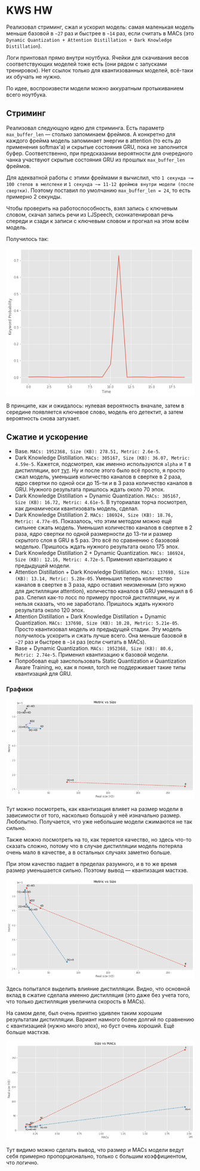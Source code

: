 # KWS HW

Реализовал стриминг, сжал и ускорил модель: самая маленькая модель меньше базовой в `~27` раз и быстрее в `~14` раз, если считать в MACs
(это `Dynamic Quantization + Attention Distillation + Dark Knowledge Distillation`).

Логи принтовал прямо внутри ноутбука. Ячейки для скачивания весов соответствующих моделей тоже есть (они рядом с запусками тренировок). Нет ссылок только для квантизованных моделей, всё-таки их обучать не нужно.

По идее, воспроизвести модели можно аккуратным протыкиванием всего ноутбука.

## Стриминг

Реализовал следующую идею для стриминга. Есть параметр `max_buffer_len` — столько запоминаем фреймов. А конкретно для каждого фрейма модель
запоминает энергии в attention (то есть до применения softmax'а) и скрытые состояния GRU, пока не заполнится буфер. Соответственно,
при предсказании вероятности для очередного чанка участвуют скрытые состояния GRU из прошлых `max_buffer_len` фреймов.

Для адекватной работы с этими фреймами я вычислил, что `1 секунда ~= 100 степов в мелспеке` и `1 секунда ~= 11-12 фреймов внутри модели (после свертки)`.
Поэтому поставил по умолчанию `max_buffer_len = 24`, то есть примерно 2 секунды.

Чтобы проверить на работоспособность, взял запись с ключевым словом, скачал запись речи из LJSpeech, сконкатенировал речь спереди и сзади к записи с ключевым словом
и прогнал на этом всём модель.

Получилось так:

![Streaming](https://github.com/erasedwalt/kws-hw/blob/main/pictures/streaming.png)

В принципе, как и ожидалось: нулевая вероятность вначале, затем в середине появляется ключевое слово, модель его детектит, а затем вероятность снова затухает.

## Сжатие и ускорение

- Base. `MACs: 1952368, Size (KB): 278.51, Metric: 2.6e-5`.
- Dark Knowledge Distillation. `MACs: 305167, Size (KB): 36.07, Metric: 4.59e-5`. Кажется, подсмотрел, как именно используются `alpha` и `T` в дистилляции, вот [тут](https://github.com/peterliht/knowledge-distillation-pytorch/tree/master). Ну и после этого было всё просто, я просто сжал модель, уменьшив количество каналов в свертке в 2 раза, ядро свертки по одной оси до 15-ти и в 3 раза количество каналов в GRU. Нужного результата пришлось ждать около 70 эпох.
- Dark Knowledge Distillation + Dynamic Quantization. `MACs: 305167, Size (KB): 16.72, Metric: 4.61e-5`. В туториалах торча посмотрел, как динамически квантизовать модель, сделал.
- Dark Knowledge Distillation 2. `MACs: 186924, Size (KB): 18.76, Metric: 4.77e-05`. Показалось, что этим методом можно ещё сильнее сжать модель. Уменьшил количество каналов в свертке в 2 раза, ядро свертки по одной размерности до 13-ти и размер скрытого слоя в GRU в 5 раз. Это всё по сравнению с базововй моделью. Пришлось ждать нужного результата около 175 эпох.
- Dark Knowledge Distillation 2 + Dynamic Quantization. `MACs: 186924, Size (KB): 12.16, Metric: 4.72e-5`. Применил квантизацию к предыдущей модели.
- Attention Distillation + Dark Knowledge Distillation. `MACs: 137698, Size (KB): 13.14, Metric: 5.28e-05`. Уменьшил теперь количество каналов в свертке в 3 раза, ядро оставил неизменным (это нужно для дистилляции attention), количество каналов в GRU уменьшил в 6 раз. Слепил как-то лосс по примеру простой дистилляции, ну и нельзя сказать, что не заработало. Пришлось ждать нужного результата около 120 эпох.
- Attention Distillation + Dark Knowledge Distillation + Dynamic Quantization. `MACs: 137698, Size (KB): 10.28, Metric: 5.21e-05`. Просто квантизовал модель из предыдущей стадии. Эту модель получилось ускорить и сжать лучше всего. Она меньше базовой в `~27` раз и быстрее в `~14` раз (если считать в MACs).
- Base + Dynamic Quantization. `MACs: 1952368, Size (KB): 80.6, Metric: 2.74e-5`. Применил квантизацию к базовой модели.
- Попробовал ещё заиспользовать Static Quantization и Quantization Aware Training, но, как я понял, torch не поддерживает такие типы квантизаций для GRU.

### Графики

![Quantization](https://github.com/erasedwalt/kws-hw/blob/main/pictures/quantization.png)

Тут можно посмотреть, как квантизация влияет на размер модели в зависимости от того, насколько большой у неё изначально размер. Любопытно. Получается, что уже небольшие модели сжимаются не так сильно.

Также можно посмотреть на то, как теряется качество, но здесь что-то сказать сложно, потому что в случае дистилляции модель потеряла очень мало в качестве, а в остальных случаях заметно больше.

При этом качество падает в пределах разумного, и в то же время размер уменьшается сильно. Поэтому вывод — квантизация мастхэв.

![Distillation](https://github.com/erasedwalt/kws-hw/blob/main/pictures/distillation.png)

Здесь попытался выделить влияние дистилляции. Видно, что основной вклад в сжатие сделала именно дистилляция (это даже без учета того, что только дистилляция увеличила скорость в MACs).

На самом деле, был очень приятно удивлен таким хорошим результатам дистилляции. Вариант намного более долгий по сравнению с квантизацией (нужно много эпох), но буст очень хороший. Ещё больше мастхэв.

![MACs vs Size](https://github.com/erasedwalt/kws-hw/blob/main/pictures/size%20vs%20macs.png)

Тут видимо можно сделать вывод, что размер и MACs модели ведут себя примерно пропорционально, только с большим коэффициентом, что логично.
